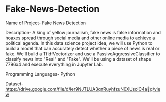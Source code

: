 # Fake-News-Detection

Name of Project- Fake News Detection 

Description- A king of yellow journalism, fake news is false information and 
hoaxes spread through social media and other online media to achieve a 
political agenda. In this data science project idea, we will use Python to build a 
model that can accurately detect whether a piece of news is real or fake. We'll 
build a TfidfVectorizer and use a PassiveAggressiveClassifier to classify news 
into "Real" and "Fake". We'll be using a dataset of shape 7796x4 and execute 
everything in Jupyter Lab. 

Programming Languages- Python

Dataset- https://drive.google.com/file/d/ler9NJTLUA3qnRuyhfzuN0XUsolC4aq/view
